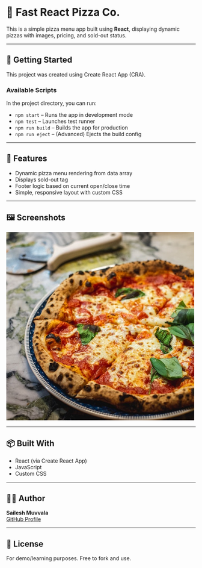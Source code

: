 # 🍕 Fast React Pizza Co.

This is a simple pizza menu app built using **React**, displaying dynamic pizzas with images, pricing, and sold-out status.

---

## 🔧 Getting Started

This project was created using Create React App (CRA).


### Available Scripts

In the project directory, you can run:

- `npm start` – Runs the app in development mode
- `npm test` – Launches test runner
- `npm run build` – Builds the app for production
- `npm run eject` – (Advanced) Ejects the build config

---

## 🚀 Features

- Dynamic pizza menu rendering from data array
- Displays sold-out tag
- Footer logic based on current open/close time
- Simple, responsive layout with custom CSS

---

## 🖼️ Screenshots

![Pizza Screenshot](public/pizzas/margherita.jpg)

---

## 📦 Built With

- React (via Create React App)
- JavaScript
- Custom CSS

---

## 🙋‍♂️ Author

**Sailesh Muvvala**  
[GitHub Profile](https://github.com/saileshmuvvala)

---

## 📄 License

For demo/learning purposes. Free to fork and use.
